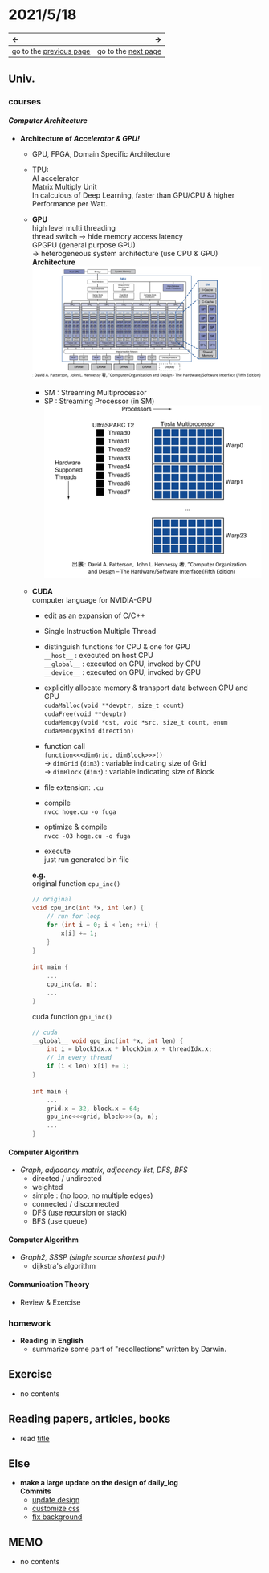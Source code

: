 # 2021/5/18
|←|→|
|:---|---:|
go to the [previous page](./17th.md) | go to the [next page](./19th.md)

## Univ.
### courses
#### *Computer Architecture*
- **Architecture of *Accelerator & GPU!***
    - GPU, FPGA, Domain Specific Architecture
    - TPU:  
        AI accelerator  
        Matrix Multiply Unit  
        In calculous of Deep Learning, faster than GPU/CPU & higher Performance per Watt.
    - **GPU**  
        high level multi threading  
        thread switch -> hide memory access latency  
        GPGPU (general purpose GPU)  
        -> heterogeneous system architecture (use CPU & GPU)  
        **Architecture**  
        ![GPU](./img_folder/GPU_architecture.png)  
        - SM : Streaming Multiprocessor  
        - SP : Streaming Processor (in SM)  
          ![SP](./img_folder/SP_architecture.png)  
    - **CUDA**  
        computer language for NVIDIA-GPU  
        - edit as an expansion of C/C++  
        - Single Instruction Multiple Thread  
        - distinguish functions for CPU & one for GPU  
        `__host__` : executed on host CPU  
        `__global__` : executed on GPU, invoked by CPU  
        `__device__` : executed on GPU, invoked by GPU  
        - explicitly allocate memory & transport data between CPU and GPU  
        `cudaMalloc(void **devptr, size_t count)`  
        `cudaFree(void **devptr)`  
        `cudaMemcpy(void *dst, void *src, size_t count, enum cudaMemcpyKind direction)`  
        - function call  
        `function<<<dimGrid, dimBlock>>>()`  
        -> `dimGrid` (`dim3`) : variable indicating size of Grid  
        -> `dimBlock` (`dim3`) : variable indicating size of Block  

        - file extension: `.cu`  
        - compile  
            `nvcc hoge.cu -o fuga`  
        - optimize & compile  
            `nvcc -O3 hoge.cu -o fuga`  
        - execute  
            just run generated bin file  

        **e.g.**  
        original function `cpu_inc()`  
        ``` C++
        // original
        void cpu_inc(int *x, int len) {
            // run for loop
            for (int i = 0; i < len; ++i) {
                x[i] += 1;
            }
        }

        int main {
            ...
            cpu_inc(a, n);
            ...
        }
        ```
        cuda function `gpu_inc()`  
        ``` C++
        // cuda
        __global__ void gpu_inc(int *x, int len) {
            int i = blockIdx.x * blockDim.x + threadIdx.x;
            // in every thread
            if (i < len) x[i] += 1;
        }

        int main {
            ...
            grid.x = 32, block.x = 64;
            gpu_inc<<<grid, block>>>(a, n);
            ...
        }
        ```

#### Computer Algorithm
- *Graph, adjacency matrix, adjacency list, DFS, BFS*
    - directed / undirected
    - weighted
    - simple : (no loop, no multiple edges)
    - connected / disconnected
    - DFS (use recursion or stack)
    - BFS (use queue)

#### Computer Algorithm
- *Graph2, SSSP (single source shortest path)*
    - dijkstra's algorithm

#### Communication Theory
- Review & Exercise

### homework
- **Reading in English**
    - summarize some part of "recollections" written by Darwin.

## Exercise
- no contents

## Reading papers, articles, books
- read [title](url)

## Else
- **make a large update on the design of daily_log**  
    **Commits**  
    - [update design](https://github.com/OtsuKotsu/daily_log/commit/3916c8d42651080a365615b2e606829080768ed8)
    - [customize css](https://github.com/OtsuKotsu/daily_log/commit/102c2b1d108481e03d26407273202dac7e8f9977)
    - [fix background](https://github.com/OtsuKotsu/daily_log/commit/b6c11039201dfe7247897cedd367dd90f1692931)

## MEMO
- no contents
